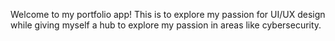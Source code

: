 

Welcome to my portfolio app! This is to explore my passion for UI/UX design while giving myself a hub to explore my passion in areas like cybersecurity. 